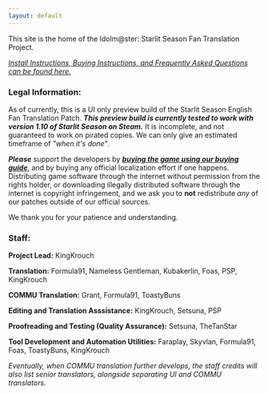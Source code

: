 ```yaml
---
layout: default
---
```

This site is the home of the Idolm@ster: Starlit Season Fan Translation Project.

[*Install Instructions, Buying Instructions, and Frequently Asked Questions can be found here.*](/contents/Info.html)

### Legal Information:

As of currently, this is a UI only preview build of the Starlit Season English Fan Translation Patch.
***This preview build is currently tested to work with version 1.10 of Starlit Season on Steam.***
It is incomplete, and not guaranteed to work on pirated copies. We can only give an estimated timeframe of *"when it's done"*.

***Please*** support the developers by [***buying the game using our buying guide***](/contents/Info.html), and by buying any official localization effort if one happens. Distributing game software through the internet without permission from the rights holder,
or downloading illegally distributed software through the internet is copyright infringement, and we ask you to **not** redistribute *any* of our patches outside of our official sources.

We thank you for your patience and understanding.

### Staff:

**Project Lead:** KingKrouch

**Translation:** Formula91, Nameless Gentleman, Kubakerlin, Foas, PSP, KingKrouch

**COMMU Translation:** Grant, Formula91, ToastyBuns

**Editing and Translation Asssistance:** KingKrouch, Setsuna, PSP

**Proofreading and Testing (Quality Assurance):** Setsuna, TheTanStar

**Tool Development and Automation Utilities:** Faraplay, Skyvlan, Formula91, Foas, ToastyBuns, KingKrouch

*Eventually, when COMMU translation further develops, the staff credits will also list senior translators, alongside separating UI and COMMU translators.*
